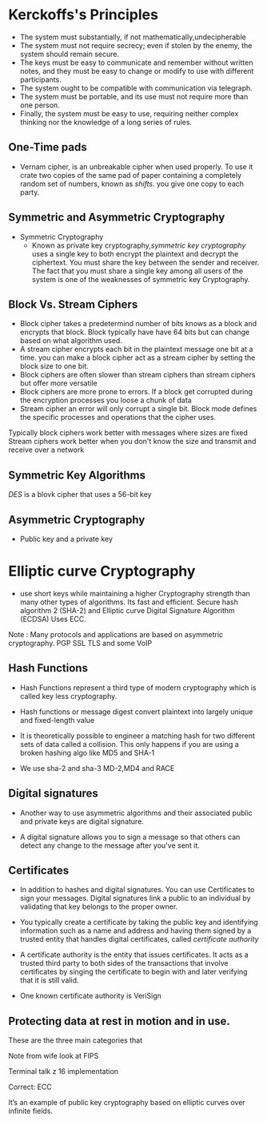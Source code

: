 # Kerckoffs's Principles 
* The system must substantially, if not mathematically,undecipherable
* The system must not require secrecy; even if stolen by the enemy, the system should remain secure.
* The keys must be easy to communicate and remember without written notes, and they must be easy to change or modify to use with different participants.
* The system ought to be compatible with communication via telegraph.
* The system must be portable, and its use must not require more than one person.
* Finally, the system must be easy to use, requiring neither complex thinking nor the knowledge of a long series of rules. 

## One-Time pads
* Vernam cipher, is an unbreakable cipher when used properly.
To use it crate two copies of the same pad of paper containing a completely random set of numbers, known as *shifts.* you give one copy to each party. 

## Symmetric and Asymmetric Cryptography

* Symmetric Cryptography 
	* Known as private key cryptography,*symmetric key cryptography* uses a single key to both encrypt the plaintext and decrypt the ciphertext. You must share the key between the sender and receiver. The fact that you must share a single key among all users of the system is one of the weaknesses of symmetric key Cryptography.

## Block Vs. Stream Ciphers 

- Block cipher takes a predetermind number of bits knows as a block and encrypts that block. Block typically have have 64 bits but can change based on what algorithm used.
- A stream cipher encrypts each bit in the plaintext message one bit at a time. you can make a block cipher act as a stream cipher by setting the block size to one bit.
- Block ciphers are often slower than stream ciphers than stream ciphers but offer more versatile  
- Block ciphers are more prone to errors. If a block get corrupted during the encryption processes you loose a chunk of data
- Stream cipher an error will only corrupt a single bit.
Block mode defines the specific processes and operations that the cipher uses.

Typically block ciphers work better with messages where sizes are fixed 
Stream ciphers work better when you don't know the size and transmit and receive over a network 

## Symmetric Key Algorithms 

*DES* is a blovk cipher that uses a 56-bit key 

## Asymmetric Cryptography 

* Public key and a private key 

# Elliptic curve Cryptography
* use short keys while maintaining a higher Cryptography strength than many other types of algorithms. Its fast and efficient. Secure hash algorithm 2 (SHA-2) and Elliptic curve Digital Signature Algorithm (ECDSA) Uses ECC. 

 Note : Many protocols and applications are based on asymmetric cryptography. PGP SSL TLS and some VoIP

## Hash Functions 

* Hash Functions represent a third type of modern cryptography which is called key less cryptography.

* Hash functions or message digest convert plaintext into largely unique and fixed-length value 

* It is theoretically possible to engineer a matching hash for two different sets of data called a collision. This only happens if you are using a broken hashing algo like MD5 and SHA-1 

* We use sha-2 and sha-3 MD-2,MD4 and RACE

## Digital signatures 

* Another way to use asymmetric algorithms and their associated public and private keys are digital signature.

* A digital signature allows you to sign a message so that others can detect any change to the message after you've sent it. 

## Certificates 

* In addition to hashes and digital signatures. You can use Certificates to sign your messages. Digital signatures link a public to an individual by validating that key belongs to the proper owner. 

* You typically create a certificate by taking the public key and identifying information such as a name and address and having them signed by a trusted entity that handles digital certificates, called *certificate authority*

* A certificate authority is the entity that issues certificates. It acts as a trusted third party to both sides of the transactions that involve certificates by singing the certificate to begin with and later verifying that it is still valid.

* One known certificate authority is VeriSign


## Protecting data at rest in motion and in use.
These are the three main categories that 


Note from wife look at FIPS 

Terminal talk z 16 implementation 

Correct: ECC

It’s an example of public key cryptography based on elliptic curves over infinite fields.